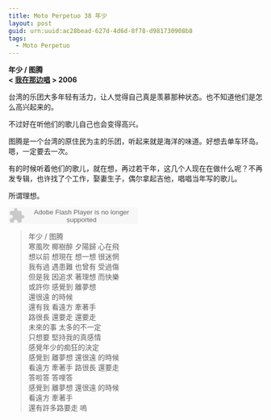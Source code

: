 ```yaml
---
title: Moto Perpetuo 38 年少
layout: post
guid: urn:uuid:ac28bead-627d-4d6d-8f78-d981730908b8
tags:
  - Moto Perpetuo
---
```


__年少 / 图腾__    
__< [我在那边唱](http://music.douban.com/subject/1764275/) > 2006__  

台湾的乐团大多年轻有活力，让人觉得自己真是羡慕那种状态。也不知道他们是怎么高兴起来的。

不过好在听他们的歌儿自己也会变得高兴。

图腾是一个台湾的原住民为主的乐团，听起来就是海洋的味道。好想去单车环岛。嗯，一定要去一次。

有的时候听着他们的歌儿，就在想，再过若干年，这几个人现在在做什么呢？不再发专辑，也许找了个工作，娶妻生子，偶尔拿起吉他，唱唱当年写的歌儿。

所谓理想。

<embed src="http://www.xiami.com/widget/0_190868/singlePlayer.swf" type="application/x-shockwave-flash" width="257" height="33" wmode="transparent"></embed>

>年少 / 图腾  
>寒風吹 椰樹醉 夕陽歸 心在飛  
>想以前 想現在 想一想 很迷惘   
>我有過 遇患難 也曾有 受過傷  
>但是我 因追求 著理想 而快樂  
>或許你 感覺到 離夢想  
>還很遠 的時候  
>還有我 看遠方 牽著手  
>路很長 還要走 還要走  
>未來的事 太多的不一定  
>只想要 堅持我的真感情  
>感覺年少的痴狂的決定   
>感覺到 離夢想 還很遠 的時候  
>看遠方 牽著手 路很長 還要走  
>答啦答 答哩答  
>感覺到 離夢想 還很遠 的時候  
>看遠方 牽著手  
>還有許多路要走 嗚  